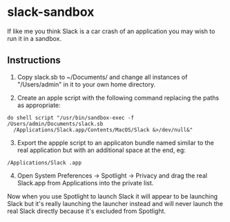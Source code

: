 # slack-sandbox

If like me you think Slack is a car crash of an application you may wish to run
it in a sandbox.

## Instructions

1) Copy slack.sb to ~/Documents/ and change all instances of "/Users/admin" in
it to your own home directory.

2) Create an apple script with the following command replacing the paths as
appropriate:

````
do shell script "/usr/bin/sandbox-exec -f /Users/admin/Documents/slack.sb 
  /Applications/Slack.app/Contents/MacOS/Slack &>/dev/null&"
````

3) Export the appple script to an applicaton bundle named similar to the real
application but with an additional space at the end, eg:

````
/Applications/Slack .app
````

4) Open System Preferences -> Spotlight -> Privacy and drag the real Slack.app
from Applications into the private list.

Now when you use Spotlight to launch Slack it will appear to be launching
Slack but it's really launching the launcher instead and will never launch the
real Slack directly because it's excluded from Spotlight.

